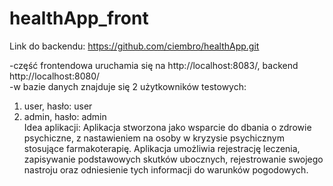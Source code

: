 # healthApp_front
Link do backendu: https://github.com/ciembro/healthApp.git

-część frontendowa uruchamia się na http://localhost:8083/, backend http://localhost:8080/ <br>
-w bazie danych znajduje się 2 użytkowników testowych:
1. user, hasło: user
2. admin, hasło: admin <br>
Idea aplikacji: Aplikacja stworzona jako wsparcie do dbania o zdrowie psychiczne, z nastawieniem na osoby w kryzysie psychicznym stosujące farmakoterapię.
Aplikacja umożliwia rejestrację leczenia, zapisywanie podstawowych skutków ubocznych, rejestrowanie swojego nastroju oraz odniesienie tych informacji do warunków pogodowych.
